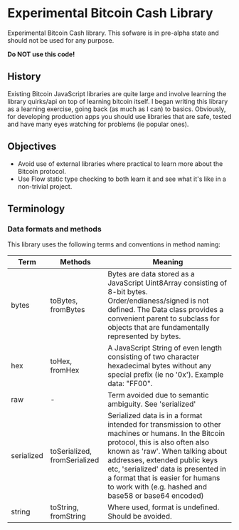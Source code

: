 # Experimental Bitcoin Cash Library

Experimental Bitcoin Cash library.  This sofware is in pre-alpha state and should not be used for any purpose.

**Do NOT use this code!**

## History

Existing Bitcoin JavaScript libraries are quite large and involve learning the library quirks/api on top of learning bitcoin itself.  I began writing this library as a learning exercise, going back (as much as I can) to basics.  Obviously, for developing production apps you should use libraries that are safe, tested and have many eyes watching for problems (ie popular ones).

## Objectives

* Avoid use of external libraries where practical to learn more about the Bitcoin protocol.
* Use Flow static type checking to both learn it and see what it's like in a non-trivial project.

## Terminology

### Data formats and methods

This library uses the following terms and conventions in method naming:

| Term | Methods | Meaning |
|------|------|---------|
| bytes | toBytes, fromBytes | Bytes are data stored as a JavaScript Uint8Array consisting of 8-bit bytes. Order/endianess/signed is not defined. The Data class provides a convenient parent to subclass for objects that are fundamentally represented by bytes. |
| hex  | toHex, fromHex | A JavaScript String of even length consisting of two character hexadecimal bytes without any special prefix (ie no '0x').  Example data: "FF00". |
| raw | - | Term avoided due to semantic ambiguity.  See 'serialized' |
| serialized | toSerialized, fromSerialized | Serialized data is in a format intended for transmission to other machines or humans. In the Bitcoin protocol, this is also often also known as 'raw'.  When talking about addresses, extended public keys etc, 'serialized' data is presented in a format that is easier for humans to work with (e.g. hashed and base58 or base64 encoded) |
| string | toString, fromString | Where used, format is undefined. Should be avoided. |
